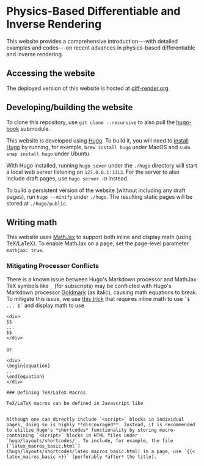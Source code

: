 # Physics-Based Differentiable and Inverse Rendering

This website provides a comprehensive introduction---with detailed examples and codes---on recent advances in physics-based differentiable and inverse rendering.

## Accessing the website

The deployed version of this website is hosted at [diff-render.org](https://diff-render.org).

## Developing/building the website

To clone this repository, use `git clone --recursive` to also pull the [hugo-book](https://github.com/alex-shpak/hugo-book) submodule.

This website is developed using [Hugo](https://gohugo.io/). To build it, you will need to [install Hugo](https://gohugo.io/installation/) by running, for example, `brew install hugo` under MacOS and `sudo snap install hugo` under Ubuntu.

With Hugo installed, running `hugo sever` under the `./hugo` directory will start a local web server listening on `127.0.0.1:1313`. For the server to also include draft pages, use `hugo server -D` instead.

To build a persistent version of the website (without including any draft pages), run `hugo --minify` under `./hugo`. The resulting static pages will be stored at `./hugo/public`.

## Writing math

This website uses [MathJax](https://www.mathjax.org/) to support both inline and display math (using TeX/LaTeX).
To enable MathJax on a page, set the page-level parameter `mathjax: true`.

### Mitigating Processor Conflicts

There is a known issue between Hugo's Markdown processor and MathJax: TeX symbols like `_` (for subscripts) may be conflicted with Hugo's Markdown processor [Goldmark](https://github.com/yuin/goldmark/) (as italic), causing math equations to break.
To mitigate this issue, we use [this trick](https://geoffruddock.com/math-typesetting-in-hugo/) that requires inline math to use `` `$ ... $` `` and display math to use

```
<div>
$$
...
$$
</div>
```

or

```
<div>
\begin{equation}
...
\end{equation}
</div>

### Defining TeX/LaTeX Macros

TeX/LaTeX macros can be defined in Javascript like

```
<script>
  window.MathJax.tex.macros = {
    real: "\\mathbb{R}"
  };
</script>
```

Although one can directly include `<script>` blocks in individual pages, doing so is highly **discouraged**. Instead, it is recommended to utilize Hugo's *shortcodes* functionality by storing macro-containing `<script>` blocks in HTML files under `hugo/layouts/shortcodes/`. To include, for example, the file [`latex_macros_basic.html`](hugo/layouts/shortcodes/latex_macros_basic.html) in a page, use `{{< latex_macros_basic >}}` (perferably *after* the title).
